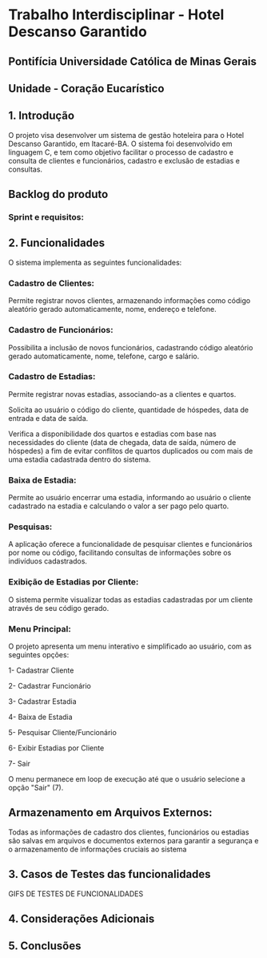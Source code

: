 # Trabalho Interdisciplinar - Hotel Descanso Garantido
## Pontifícia Universidade Católica de Minas Gerais 
## Unidade - Coração Eucarístico

  

## 1. Introdução 

O projeto visa desenvolver um sistema de gestão hoteleira para o Hotel Descanso Garantido, em Itacaré-BA. O sistema foi desenvolvido em linguagem C, e tem como objetivo facilitar o processo de cadastro e consulta de clientes e funcionários, cadastro e exclusão de estadias e consultas. 


## Backlog do produto
### Sprint e requisitos:

## 2. Funcionalidades 

O sistema implementa as seguintes funcionalidades: 

### Cadastro de Clientes: 

Permite registrar novos clientes, armazenando informações como código aleatório gerado automaticamente, nome, endereço e telefone. 

### Cadastro de Funcionários: 

Possibilita a inclusão de novos funcionários, cadastrando código aleatório gerado automaticamente, nome, telefone, cargo e salário. 

### Cadastro de Estadias: 

Permite registrar novas estadias, associando-as a clientes e quartos. 

Solicita ao usuário o código do cliente, quantidade de hóspedes, data de entrada e data de saída. 

Verifica a disponibilidade dos quartos e estadias com base nas necessidades do cliente (data de chegada, data de saída, número de hóspedes) a fim de evitar conflitos de quartos duplicados ou com mais de uma estadia cadastrada dentro do sistema. 

### Baixa de Estadia: 

Permite ao usuário encerrar uma estadia, informando ao usuário o cliente cadastrado na estadia e calculando o valor a ser pago pelo quarto. 

### Pesquisas: 

A aplicação oferece a funcionalidade de pesquisar clientes e funcionários por nome ou código, facilitando consultas de informações sobre os indivíduos cadastrados. 

### Exibição de Estadias por Cliente: 

O sistema permite visualizar todas as estadias cadastradas por um cliente através de seu código gerado. 

### Menu Principal: 

O projeto apresenta um menu interativo e simplificado ao usuário, com as seguintes opções: 

1- Cadastrar Cliente 

2- Cadastrar Funcionário 

3- Cadastrar Estadia 

4- Baixa de Estadia 

5- Pesquisar Cliente/Funcionário 

6- Exibir Estadias por Cliente 

7- Sair 

O menu permanece em loop de execução até que o usuário selecione a opção "Sair" (7). 

## Armazenamento em Arquivos Externos: 

Todas as informações de cadastro dos clientes, funcionários ou estadias são salvas em arquivos e documentos externos para garantir a segurança e o armazenamento de informações cruciais ao sistema 

## 3. Casos de Testes das funcionalidades
GIFS DE TESTES DE FUNCIONALIDADES

## 4. Considerações Adicionais 


## 5. Conclusões 

 
